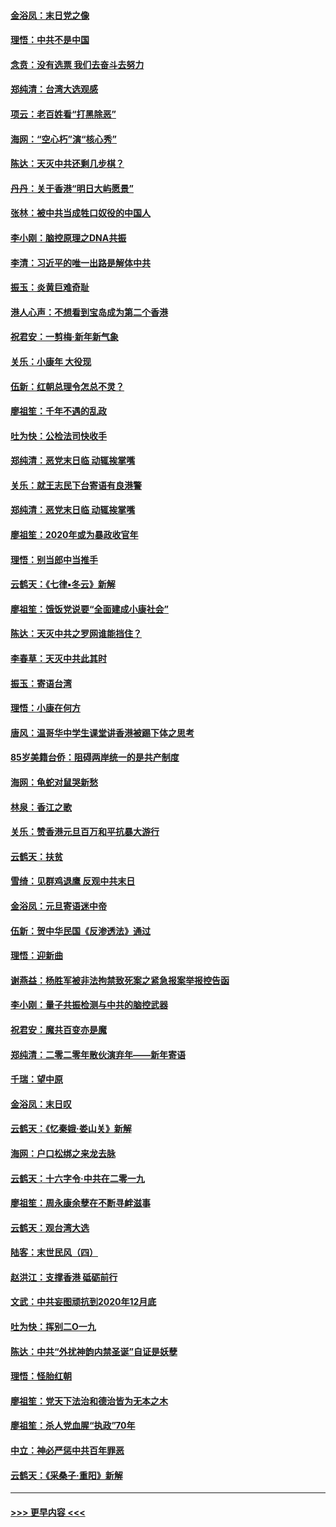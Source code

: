 #### [金浴凤：末日党之像](../pages/nsc993/n11787475.md?t=01130544) 
#### [理悟：中共不是中国](../pages/nsc993/n11787463.md?t=01130544) 
#### [念贲：没有选票  我们去奋斗去努力](../pages/nsc993/n11787398.md?t=01130544) 
#### [郑纯清：台湾大选观感](../pages/nsc993/n11786210.md?t=01130544) 
#### [项云：老百姓看“打黑除恶”](../pages/nsc993/n11785398.md?t=01130544) 
#### [海网：“空心朽”演“核心秀”](../pages/nsc993/n11783874.md?t=01130544) 
#### [陈达：天灭中共还剩几步棋？](../pages/nsc993/n11783719.md?t=01130544) 
#### [丹丹：关于香港“明日大屿愿景”](../pages/nsc993/n11783273.md?t=01130544) 
#### [张林：被中共当成牲口奴役的中国人](../pages/nsc993/n11782397.md?t=01130544) 
#### [李小刚：脑控原理之DNA共振](../pages/nsc993/n11780962.md?t=01130544) 
#### [李清：习近平的唯一出路是解体中共](../pages/nsc993/n11780866.md?t=01130544) 
#### [振玉：炎黄巨难奇耻](../pages/nsc993/n11779632.md?t=01130544) 
#### [港人心声：不想看到宝岛成为第二个香港](../pages/nsc993/n11778817.md?t=01130544) 
#### [祝君安：一剪梅‧新年新气象](../pages/nsc993/n11776340.md?t=01130544) 
#### [关乐：小康年 大役现](../pages/nsc993/n11774213.md?t=01130544) 
#### [伍新：红朝总理令怎总不灵？](../pages/nsc993/n11770813.md?t=01130544) 
#### [廖祖笙：千年不遇的乱政](../pages/nsc993/n11770373.md?t=01130544) 
#### [吐为快：公检法司快收手](../pages/nsc993/n11770359.md?t=01130544) 
#### [郑纯清：恶党末日临 动辄挨掌嘴](../pages/nsc993/n11769912.md?t=01130544) 
#### [关乐：就王志民下台寄语有良港警](../pages/nsc993/n11769903.md?t=01130544) 
#### [郑纯清：恶党末日临 动辄挨掌嘴](../pages/nsc993/n11769356.md?t=01130544) 
#### [廖祖笙：2020年或为暴政收官年](../pages/nsc993/n11768216.md?t=01130544) 
#### [理悟：别当郎中当推手](../pages/nsc993/n11768243.md?t=01130544) 
#### [云鹤天：《七律▪冬云》新解](../pages/nsc993/n11768204.md?t=01130544) 
#### [廖祖笙：饿饭党说要“全面建成小康社会”](../pages/nsc993/n11767482.md?t=01130544) 
#### [陈达：天灭中共之罗网谁能挡住？](../pages/nsc993/n11767465.md?t=01130544) 
#### [李春草：天灭中共此其时](../pages/nsc993/n11767452.md?t=01130544) 
#### [振玉：寄语台湾](../pages/nsc993/n11767432.md?t=01130544) 
#### [理悟：小康在何方](../pages/nsc993/n11767394.md?t=01130544) 
#### [唐风：温哥华中学生课堂讲香港被踢下体之思考](../pages/nsc993/n11766848.md?t=01130544) 
#### [85岁美籍台侨：阻碍两岸统一的是共产制度](../pages/nsc993/n11765043.md?t=01130544) 
#### [海网：龟蛇对鼠哭新愁](../pages/nsc993/n11764895.md?t=01130544) 
#### [林泉：香江之歌](../pages/nsc993/n11764415.md?t=01130544) 
#### [关乐：赞香港元旦百万和平抗暴大游行](../pages/nsc993/n11764382.md?t=01130544) 
#### [云鹤天：扶贫](../pages/nsc993/n11764245.md?t=01130544) 
#### [雪绮：见群鸡退鹰  反观中共末日](../pages/nsc993/n11762112.md?t=01130544) 
#### [金浴凤：元旦寄语迷中帝](../pages/nsc993/n11761788.md?t=01130544) 
#### [伍新：贺中华民国《反渗透法》通过](../pages/nsc993/n11761994.md?t=01130544) 
#### [理悟：迎新曲](../pages/nsc993/n11761152.md?t=01130544) 
#### [谢燕益：杨胜军被非法拘禁致死案之紧急报案举报控告函](../pages/nsc993/n11756134.md?t=01130544) 
#### [李小刚：量子共振检测与中共的脑控武器](../pages/nsc993/n11754518.md?t=01130544) 
#### [祝君安：魔共百变亦是魔](../pages/nsc993/n11754469.md?t=01130544) 
#### [郑纯清：二零二零年散伙演弃年——新年寄语](../pages/nsc993/n11754195.md?t=01130544) 
#### [千瑞：望中原](../pages/nsc993/n11754159.md?t=01130544) 
#### [金浴凤：末日叹](../pages/nsc993/n11752359.md?t=01130544) 
#### [云鹤天：《忆秦娥‧娄山关》新解](../pages/nsc993/n11752348.md?t=01130544) 
#### [海网：户口松绑之来龙去脉](../pages/nsc993/n11752328.md?t=01130544) 
#### [云鹤天：十六字令‧中共在二零一九](../pages/nsc993/n11752305.md?t=01130544) 
#### [廖祖笙：周永康余孽在不断寻衅滋事](../pages/nsc993/n11751013.md?t=01130544) 
#### [云鹤天：观台湾大选](../pages/nsc993/n11751007.md?t=01130544) 
#### [陆客：末世民风（四）](../pages/nsc993/n11749203.md?t=01130544) 
#### [赵洪江：支撑香港 砥砺前行](../pages/nsc993/n11748482.md?t=01130544) 
#### [文武：中共妄图顽抗到2020年12月底](../pages/nsc993/n11748446.md?t=01130544) 
#### [吐为快：挥别二O一九](../pages/nsc993/n11748411.md?t=01130544) 
#### [陈达：中共“外扰神韵内禁圣诞”自证是妖孽](../pages/nsc993/n11748226.md?t=01130544) 
#### [理悟：怪胎红朝](../pages/nsc993/n11748206.md?t=01130544) 
#### [廖祖笙：党天下法治和德治皆为无本之木](../pages/nsc993/n11748135.md?t=01130544) 
#### [廖祖笙：杀人党血腥“执政”70年](../pages/nsc993/n11745144.md?t=01130544) 
#### [中立：神必严惩中共百年罪恶](../pages/nsc993/n11744970.md?t=01130544) 
#### [云鹤天：《采桑子‧重阳》新解](../pages/nsc993/n11744948.md?t=01130544) 

----
#### [ >>> 更早内容 <<< ](../indexes/nsc993-earlier.md)
